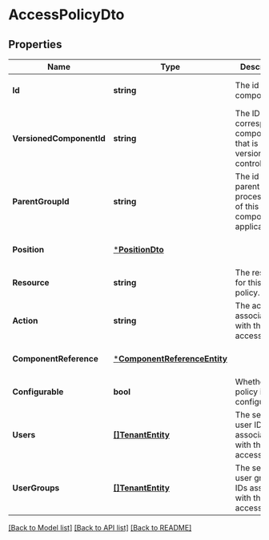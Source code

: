 # AccessPolicyDto

## Properties
Name | Type | Description | Notes
------------ | ------------- | ------------- | -------------
**Id** | **string** | The id of the component. | [optional] [default to null]
**VersionedComponentId** | **string** | The ID of the corresponding component that is under version control | [optional] [default to null]
**ParentGroupId** | **string** | The id of parent process group of this component if applicable. | [optional] [default to null]
**Position** | [***PositionDto**](PositionDTO.md) |  | [optional] [default to null]
**Resource** | **string** | The resource for this access policy. | [optional] [default to null]
**Action** | **string** | The action associated with this access policy. | [optional] [default to null]
**ComponentReference** | [***ComponentReferenceEntity**](ComponentReferenceEntity.md) |  | [optional] [default to null]
**Configurable** | **bool** | Whether this policy is configurable. | [optional] [default to null]
**Users** | [**[]TenantEntity**](TenantEntity.md) | The set of user IDs associated with this access policy. | [optional] [default to null]
**UserGroups** | [**[]TenantEntity**](TenantEntity.md) | The set of user group IDs associated with this access policy. | [optional] [default to null]

[[Back to Model list]](../README.md#documentation-for-models) [[Back to API list]](../README.md#documentation-for-api-endpoints) [[Back to README]](../README.md)

